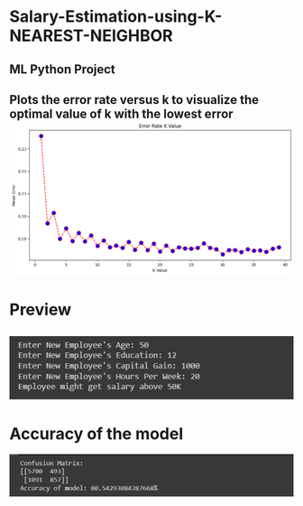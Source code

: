 # Salary-Estimation-using-K-NEAREST-NEIGHBOR
ML Python Project
---------------------------------------------------------------------------------------
Plots the error rate versus k to visualize the optimal value of k with the lowest error
![](https://github.com/developer-venish/Salary-Estimation-using-K-NEAREST-NEIGHBOR/blob/main/matplot.png)
---------------------------------------------------------------------------------------

# Preview
![](https://github.com/developer-venish/Salary-Estimation-using-K-NEAREST-NEIGHBOR/blob/main/demo.png)
---------------------------------------------------------------------------------------

# Accuracy of the model
![](https://github.com/developer-venish/Salary-Estimation-using-K-NEAREST-NEIGHBOR/blob/main/accuracy.png)
